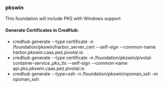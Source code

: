 ### pkswin

This foundation will include PKS with Windows support


#### Generate Certificates in CredHub:

* credhub generate --type certificate -n /foundation/pkswin/harbor_server_cert --self-sign --common-name harbor.pkswin.caas.pez.pivotal.io
* credhub generate --type certificate -n /foundation/pkswin/pivotal-container-service_pks_tls --self-sign --common-name api.pks.pkswin.caas.pez.pivotal.io
* credhub generate --type=ssh -n /foundation/pkswin/opsman_ssh -m opsman_ssh
